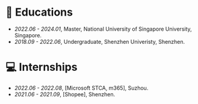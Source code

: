 
# 📖 Educations
- *2022.06 - 2024.01*, Master, National University of Singapore University, Singapore.
- *2018.09 - 2022.06*, Undergraduate, Shenzhen Univeristy, Shenzhen.

<!-- # 💬 Invited Talks -->
<!-- - *2022.02*, Hosted MLNLP seminar \| [\[Video\]](https://www.bilibili.com/video/BV1wF411x7qh)
- *2021.06*, Audio & Speech Synthesis, Huawei internal talk
- *2021.03*, Non-autoregressive Speech Synthesis, PaperWeekly & biendata \| [\[video\]](https://www.bilibili.com/video/BV1uf4y1t7Hr/)
- *2020.12*, Non-autoregressive Speech Synthesis, Huawei Noah's Ark Lab internal talk -->

# 💻 Internships
- *2022.06 - 2022.08*, [Microsoft STCA, m365], Suzhou.
- *2021.06 - 2021.09*, [Shopee], Shenzhen.

